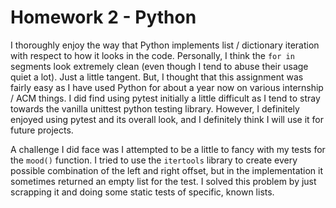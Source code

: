Homework 2 - Python 
=========================
I thoroughly enjoy the way that Python implements list / dictionary iteration
with respect to how it looks in the code. Personally, I think the `for in`
segments look extremely clean (even though I tend to abuse their usage quiet a
lot). Just a little tangent. But, I thought that this assignment was fairly easy
as I have used Python for about a year now on various internship / ACM things. I
did find using pytest initially a little difficult as I tend to stray towards
the vanilla unittest python testing library. However, I definitely enjoyed using
pytest and its overall look, and I definitely think I will use it for future
projects.

A challenge I did face was I attempted to be a little to fancy with my tests for
the `mood()` function. I tried to use the `itertools` library to create every
possible combination of the left and right offset, but in the implementation it
sometimes returned an empty list for the test. I solved this problem by just
scrapping it and doing some static tests of specific, known lists.
